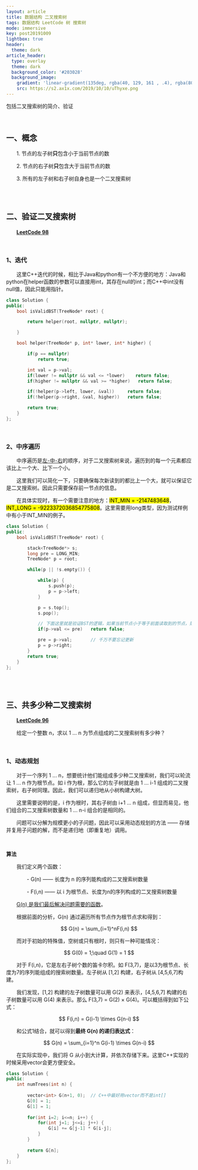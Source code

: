 ```yaml
---
layout: article
title: 数据结构 二叉搜索树
tags: 数据结构 LeetCode 树 搜索树
mode: immersive
key: post20191009
lightbox: true
header:
  theme: dark
article_header:
  type: overlay
  theme: dark
  background_color: '#203028'
  background_image:
    gradient: 'linear-gradient(135deg, rgba(40, 129, 161 , .4), rgba(80, 171, 204, .4))'
    src: https://s2.ax1x.com/2019/10/10/uThyxe.png
---
```


包括二叉搜索树的简介、验证

<!--more-->



<br/>

## 一、概念

　　1. 节点的左子树**只**包含小于当前节点的数
  
　　2. 节点的右子树**只**包含大于当前节点的数
  
　　3. 所有的左子树和右子树自身也是一个二叉搜索树
  
<br/>

<br/>

## 二、验证二叉搜索树

　　[**LeetCode 98**](https://leetcode-cn.com/problems/validate-binary-search-tree/)
  
<br/>

### 1、迭代
  
　　这里C++迭代的时候，相比于Java和python有一个不方便的地方：Java和python在helper函数的参数可以直接用int，其存在null的int；而C++中int没有null值，因此只能用指针。
    
<div class="snippet" markdown="1">

```c++
class Solution {
public:
    bool isValidBST(TreeNode* root) {

        return helper(root, nullptr, nullptr);

    }

    bool helper(TreeNode* p, int* lower, int* higher) {

        if(p == nullptr)
            return true;

        int val = p->val;
        if(lower != nullptr && val <= *lower)    return false;
        if(higher != nullptr && val >= *higher)   return false;

        if(!helper(p->left, lower, &val))     return false;
        if(!helper(p->right, &val, higher))   return false;

        return true;
    }
};
```
</div>

<br/>
  
### 2、中序遍历

　　中序遍历是<u>左-中-右</u>的顺序，对于二叉搜索树来说，遍历到的每一个元素都应该比上一个大、比下一个小。
    
　　这里我们可以简化一下，只要确保每次新读到的都比上一个大，就可以保证它是二叉搜索树。因此只需要保存前一节点的信息。
   
　　在具体实现时，有一个需要注意的地方：<mark>INT_MIN = -2147483648</mark>，<mark>INT_LONG = -9223372036854775808</mark>。这里需要用long类型，因为测试样例中有小于INT_MIN的例子。
    
<div class="snippet" markdown="1">

```c++
class Solution {
public:
    bool isValidBST(TreeNode* root) {

        stack<TreeNode*> s;
        long pre = LONG_MIN;
        TreeNode* p = root;

        while(p || !s.empty()) {

            while(p) {
                s.push(p);
                p = p->left;
            }

            p = s.top();
            s.pop();

            // 下面这里就是验证BST的逻辑，如果当前节点小于等于前面读取到的节点，则不是BST
            if(p->val <= pre)   return false;

            pre = p->val;       // 千万不要忘记更新
            p = p->right;
        }
        return true;
    }
};
```
</div>
    
<br/>

<br/>

## 三、共多少种二叉搜索树

　　[**LeetCode 96**](https://leetcode-cn.com/problems/unique-binary-search-trees/)
  
　　给定一个整数 n，求以 1 ... n 为节点组成的二叉搜索树有多少种？

<br/>

### 1、动态规划

　　对于一个序列 1 ... n，想要统计他们能组成多少种二叉搜索树，我们可以轮流让 1 ... n 作为根节点。如 i 作为根，那么它的左子树就是由 1 ... i-1 组成的二叉搜索树，右子树同理。因此，我们可以递归地从小树构建大树。
  
　　这里需要说明的是，i 作为根时，其右子树由 i+1 ... n 组成，但显而易见，他们组合的二叉搜索树数量和 1 ... n-i 组合的是相同的。
  
　　问题可以分解为规模更小的子问题，因此可以采用动态规划的方法 —— 存储并复用子问题的解，而不是递归地（即重复地）调用。
  
<br/>

**算法**

　　我们定义两个函数：
  
　　　　- G(n)    —— 长度为 n 的序列能构成的二叉搜索树数量
    
　　　　- F(i,n)  —— 以 i 为根节点、长度为n的序列构成的二叉搜索树数量
    
　　<u>G(n) 是我们最后解决问题需要的函数</u>。
  
　　根据前面的分析，G(n) 通过遍历所有节点作为根节点求和得到：
  <center>
  $$ G(n) = \sum_{i=1}^nF(i,n) $$
  </center>
  
　　而对于初始的特殊值，空树或只有根时，则只有一种可能情况：
  <center>
  $$ G(0) = 1;\quad G(1) = 1 $$
  </center>
  
　　对于 F(i,n)，它是左右子树个数的笛卡尔积。如 F(3,7)，是以3为根节点、长度为7的序列能组成的搜索树数量。左子树从 \[1,2\] 构建，右子树从 \[4,5,6,7\]构建。
  
　　我们发现，\[1,2\] 构建的左子树数量可以用 G(2) 来表示，\[4,5,6,7\] 构建的右子树数量可以用 G(4) 来表示。那么 F(3,7) = G(2) $\times$ G(4)。可以概括得到如下公式：
  <center> 
  $$ F(i,n) = G(i-1) \times G(n-i) $$
</center>
  
　　和公式1结合，就可以得到**最终 G(n) 的递归表达式**：
  <center>
  $$
  G(n) = \sum_{i=1}^n G(i-1) \times G(n-i)
  $$
  </center>
  
　　在实际实现中，我们将 G 从小到大计算，并依次存储下来。这里C++实现的时候采用vector会更方便安全。
    

<div class="snippet" markdown="1">

```c++
class Solution {
public:
    int numTrees(int n) {
        
        vector<int> G(n+1, 0);  // C++中最好用vector而不是int[]
        G[0] = 1;
        G[1] = 1;
        
        for(int i=2; i<=n; i++) {
            for(int j=1; j<=i; j++) {
                G[i] += G[j-1] * G[i-j];
            }
        }
        
        return G[n];
    }
};
```

</div>

